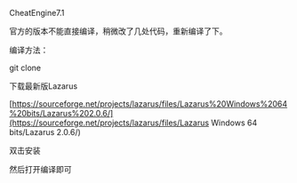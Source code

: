 CheatEngine7.1

官方的版本不能直接编译，稍微改了几处代码，重新编译了下。

编译方法：

git clone 



下载最新版Lazarus

[https://sourceforge.net/projects/lazarus/files/Lazarus%20Windows%2064%20bits/Lazarus%202.0.6/](https://sourceforge.net/projects/lazarus/files/Lazarus Windows 64 bits/Lazarus 2.0.6/)

双击安装

然后打开编译即可